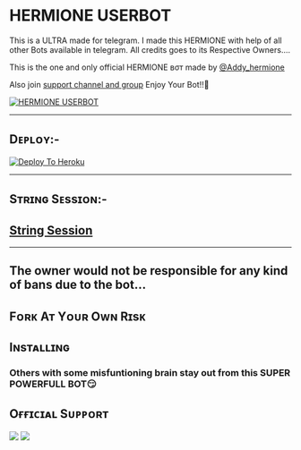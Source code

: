 # HERMIONE USERBOT
This is a ULTRA made for telegram. I made this HERMIONE with help of all other Bots available in telegram. All credits goes to its Respective Owners....

This is the one and only official HERMIONE вσт made by [ @Addy_hermione](https://t.me/HermioneNetwork) 

Also join [support channel and group](t.me/Hermione_Userbot_Support) Enjoy Your Bot!!💝

[![HERMIONE USERBOT](https://telegra.ph/Hi-08-13-18.jpg)](https://t.me/HermioneNetwork)

-------------------------------------------------

## Dᴇᴘʟᴏʏ:-

[![Deploy To Heroku](https://www.herokucdn.com/deploy/button.svg)](https://dashboard.heroku.com/new?button-url=https%3A%2F%2Fgithub.com%2FULTRA-OP%2FHEROKU&template=https%3A%2F%2Fgithub.com%2FULTRA-OP%2FHEROKU)

------------------------------------------------

## Sᴛʀɪɴɢ Sᴇssɪᴏɴ:-

## [String Session](https://replit.com/@BrijeshSingh4/HERMIONE-STRING-SESSION#main.py)

-------------------------------------------------

## The owner would not be responsible for any kind of bans due to the bot...
## Fᴏʀᴋ Aᴛ Yᴏᴜʀ Oᴡɴ Rɪsᴋ
## Iɴsᴛᴀʟʟɪɴɢ

### Others with some misfuntioning brain stay out from this SUPER POWERFULL BOT😏

## Oғғɪᴄɪᴀʟ Sᴜᴘᴘᴏʀᴛ
<a href="https://telegram.me/HermioneNetwork"><img src="https://img.shields.io/badge/Join-Support%20Channel-red.svg?style=for-the-badge&logo=Telegram"></a>
<a href="https://telegram.me/Hermione_Userbot_support"><img src="https://img.shields.io/badge/Join-Support%20Group-blue.svg?style=for-the-badge&logo=Telegram"></a>
